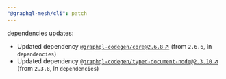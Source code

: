 ```yaml
---
"@graphql-mesh/cli": patch
---
```

dependencies updates:
  - Updated dependency [`@graphql-codegen/core@2.6.8` ↗︎](https://www.npmjs.com/package/@graphql-codegen/core/v/2.6.8) (from `2.6.6`, in `dependencies`)
  - Updated dependency [`@graphql-codegen/typed-document-node@2.3.10` ↗︎](https://www.npmjs.com/package/@graphql-codegen/typed-document-node/v/2.3.10) (from `2.3.8`, in `dependencies`)
